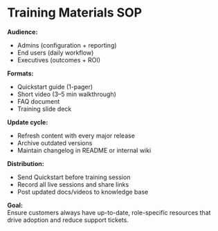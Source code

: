 # Training Materials SOP

**Audience:**  
- Admins (configuration + reporting)  
- End users (daily workflow)  
- Executives (outcomes + ROI)  

**Formats:**  
- Quickstart guide (1-pager)  
- Short video (3–5 min walkthrough)  
- FAQ document  
- Training slide deck  

**Update cycle:**  
- Refresh content with every major release  
- Archive outdated versions  
- Maintain changelog in README or internal wiki  

**Distribution:**  
- Send Quickstart before training session  
- Record all live sessions and share links  
- Post updated docs/videos to knowledge base  

**Goal:**  
Ensure customers always have up-to-date, role-specific resources that drive adoption and reduce support tickets.  
